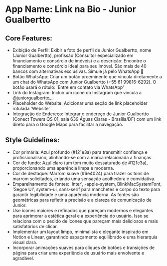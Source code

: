 # **App Name**: Link na Bio - Junior Gualbertto

## Core Features:

- Exibição de Perfil: Exibir a foto de perfil de Junior Gualbertto, nome (Junior Gualbertto), profissão (Consultor especializado em financiamento e consórcio de imóveis) e a descrição: Encontre o financiamento e consórcio ideal para seu imóvel. São mais de 40 bancos com alternativas exclusivas. Simule já pelo WhatsApp 📲
- Botão WhatsApp: Criar um botão proeminente que vincula diretamente a um chat do WhatsApp com Junior Gualbertto (+55 61 99816-6292). O botão usará o rótulo: 'Entre em contato via WhatsApp'
- Link do Instagram: Incluir um ícone do Instagram que vincula a @juniorgualbertto_.
- Placeholder do Website: Adicionar uma seção de link placeholder rotulada 'Website'.
- Integração de Endereço: Integrar o endereço de Junior Gualbertto (Conect Towers QS 01, sala 639 Águas Claras - Brasília/DF) com um link direto para o Google Maps para facilitar a navegação.

## Style Guidelines:

- Cor primária: Azul profundo (#121e3a) para transmitir confiança e profissionalismo, alinhando-se com a marca relacionada a finanças.
- Cor de fundo: Azul claro (um tom muito dessaturado de #121e3a), proporcionando uma aparência limpa e moderna.
- Cor de destaque: Marrom suave (#6e4024) para trazer os tons de marrom solicitados, criando uma sensação acolhedora e convidativa.
- Emparelhamento de fontes: 'Inter', -apple-system, BlinkMacSystemFont, 'Segoe UI', system-ui, sans-serif para manchetes e corpo do texto para garantir legibilidade e uma aparência moderna. As fontes são geométricas para refletir a precisão e a clareza de comunicação de Junior.
- Use ícones maiores e refinados que pareçam modernos e elegantes para aprimorar a estética geral e a experiência do usuário. Isso se relaciona com o pedido de ícones que pareçam mais deliciosos e mais satisfatórios de clicar.
- Implementar um layout limpo, minimalista e elegante inspirado em Notion e Linear, garantindo espaçamento equilibrado e uma hierarquia visual clara.
- Incorporar animações suaves para cliques de botões e transições de página para criar uma experiência de usuário mais envolvente e agradável.